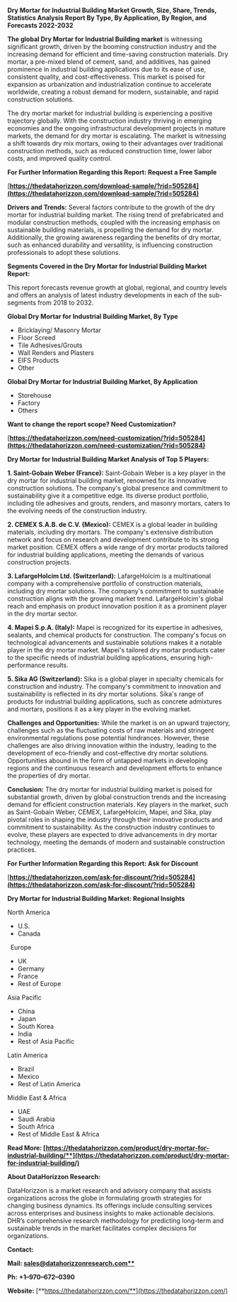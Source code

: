 ﻿**Dry Mortar for Industrial Building  Market Growth, Size, Share, Trends, Statistics Analysis Report By Type, By Application, By Region, and Forecasts 2022-2032**

**The global Dry Mortar for Industrial Building market** is witnessing significant growth, driven by the booming construction industry and the increasing demand for efficient and time-saving construction materials. Dry mortar, a pre-mixed blend of cement, sand, and additives, has gained prominence in industrial building applications due to its ease of use, consistent quality, and cost-effectiveness. This market is poised for expansion as urbanization and industrialization continue to accelerate worldwide, creating a robust demand for modern, sustainable, and rapid construction solutions.

The dry mortar market for industrial building is experiencing a positive trajectory globally. With the construction industry thriving in emerging economies and the ongoing infrastructural development projects in mature markets, the demand for dry mortar is escalating. The market is witnessing a shift towards dry mix mortars, owing to their advantages over traditional construction methods, such as reduced construction time, lower labor costs, and improved quality control.

**For Further Information Regarding this Report: Request a Free Sample**	

[**https://thedatahorizzon.com/download-sample/?rid=505284](https://thedatahorizzon.com/download-sample/?rid=505284)** 

**Drivers and Trends:** Several factors contribute to the growth of the dry mortar for industrial building market. The rising trend of prefabricated and modular construction methods, coupled with the increasing emphasis on sustainable building materials, is propelling the demand for dry mortar. Additionally, the growing awareness regarding the benefits of dry mortar, such as enhanced durability and versatility, is influencing construction professionals to adopt these solutions.

**Segments Covered in the Dry Mortar for Industrial Building Market Report:** 

This report forecasts revenue growth at global, regional, and country levels and offers an analysis of latest industry developments in each of the sub-segments from 2018 to 2032.

**Global Dry Mortar for Industrial Building Market, By Type**

- Bricklaying/ Masonry Mortar
- Floor Screed
- Tile Adhesives/Grouts
- Wall Renders and Plasters
- EIFS Products
- Other

**Global Dry Mortar for Industrial Building Market, By Application**

- Storehouse
- Factory
- Others


**Want to change the report scope? Need Customization?**

[**https://thedatahorizzon.com/need-customization/?rid=505284](https://thedatahorizzon.com/need-customization/?rid=505284)** 

**Dry Mortar for Industrial Building Market Analysis of Top 5 Players:**

**1. Saint-Gobain Weber (France):** Saint-Gobain Weber is a key player in the dry mortar for industrial building market, renowned for its innovative construction solutions. The company's global presence and commitment to sustainability give it a competitive edge. Its diverse product portfolio, including tile adhesives and grouts, renders, and masonry mortars, caters to the evolving needs of the construction industry.

**2. CEMEX S.A.B. de C.V. (Mexico):** CEMEX is a global leader in building materials, including dry mortars. The company's extensive distribution network and focus on research and development contribute to its strong market position. CEMEX offers a wide range of dry mortar products tailored for industrial building applications, meeting the demands of various construction projects.

**3. LafargeHolcim Ltd. (Switzerland):** LafargeHolcim is a multinational company with a comprehensive portfolio of construction materials, including dry mortar solutions. The company's commitment to sustainable construction aligns with the growing market trend. LafargeHolcim's global reach and emphasis on product innovation position it as a prominent player in the dry mortar sector.

**4. Mapei S.p.A. (Italy):** Mapei is recognized for its expertise in adhesives, sealants, and chemical products for construction. The company's focus on technological advancements and sustainable solutions makes it a notable player in the dry mortar market. Mapei's tailored dry mortar products cater to the specific needs of industrial building applications, ensuring high-performance results.

**5. Sika AG (Switzerland):** Sika is a global player in specialty chemicals for construction and industry. The company's commitment to innovation and sustainability is reflected in its dry mortar solutions. Sika's range of products for industrial building applications, such as concrete admixtures and mortars, positions it as a key player in the evolving market. 

**Challenges and Opportunities:** While the market is on an upward trajectory, challenges such as the fluctuating costs of raw materials and stringent environmental regulations pose potential hindrances. However, these challenges are also driving innovation within the industry, leading to the development of eco-friendly and cost-effective dry mortar solutions. Opportunities abound in the form of untapped markets in developing regions and the continuous research and development efforts to enhance the properties of dry mortar.

**Conclusion:** The dry mortar for industrial building market is poised for substantial growth, driven by global construction trends and the increasing demand for efficient construction materials. Key players in the market, such as Saint-Gobain Weber, CEMEX, LafargeHolcim, Mapei, and Sika, play pivotal roles in shaping the industry through their innovative products and commitment to sustainability. As the construction industry continues to evolve, these players are expected to drive advancements in dry mortar technology, meeting the demands of modern and sustainable construction practices.

**For Further Information Regarding this Report: Ask for Discount**	

[**https://thedatahorizzon.com/ask-for-discount/?rid=505284](https://thedatahorizzon.com/ask-for-discount/?rid=505284)** 

**Dry Mortar for Industrial Building Market: Regional Insights**

North America

- U.S.
- Canada

` `Europe

- UK
- Germany
- France
- Rest of Europe

Asia Pacific

- China
- Japan
- South Korea
- India
- Rest of Asia Pacific

Latin America

- Brazil
- Mexico
- Rest of Latin America

Middle East & Africa

- UAE
- Saudi Arabia
- South Africa
- Rest of Middle East & Africa

**Read More: [https://thedatahorizzon.com/product/dry-mortar-for-industrial-building/**](https://thedatahorizzon.com/product/dry-mortar-for-industrial-building/)** 

**About DataHorizzon Research:**

DataHorizzon is a market research and advisory company that assists organizations across the globe in formulating growth strategies for changing business dynamics. Its offerings include consulting services across enterprises and business insights to make actionable decisions. DHR’s comprehensive research methodology for predicting long-term and sustainable trends in the market facilitates complex decisions for organizations.

**Contact:**

**Mail: [sales@datahorizzonresearch.com**](mailto:sales@datahorizzonresearch.com)**

**Ph:** **+1–970–672–0390**

**Website:** [**https://thedatahorizzon.com/**](https://thedatahorizzon.com/)

